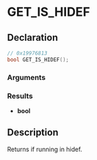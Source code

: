 # GET_IS_HIDEF

## Declaration
```cpp
// 0x19976813
bool GET_IS_HIDEF();
```

### Arguments

### Results
- **bool**

## Description
Returns if running in hidef.